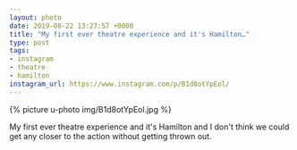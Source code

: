 ```yaml
---
layout: photo
date: 2019-08-22 13:27:57 +0000
title: "My first ever theatre experience and it's Hamilton…"
type: post
tags:
- instagram
- theatre
- hamilton
instagram_url: https://www.instagram.com/p/B1d8otYpEol/
---
```


{% picture u-photo img/B1d8otYpEol.jpg %}

My first ever theatre experience and it's Hamilton and I don't think we could get any closer to the action without getting thrown out.
